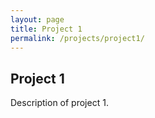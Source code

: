 ```yaml
---
layout: page
title: Project 1
permalink: /projects/project1/
---
```


## Project 1

Description of project 1.
